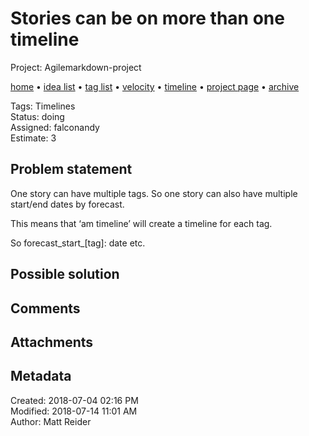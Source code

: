 # Stories can be on more than one timeline

Project: Agilemarkdown-project

[home](../index.md) • [idea list](../ideas.md) • [tag list](../tags.md) • [velocity](../velocity.md) • [timeline](../timeline.md) • [project page](../agilemarkdown-project.md) • [archive](archive.md)

Tags: Timelines  
Status: doing  
Assigned: falconandy  
Estimate: 3  

## Problem statement

One story can have multiple tags. So one story can also have multiple start/end dates by forecast.

This means that ‘am timeline’ will create a timeline for each tag.

So forecast_start_[tag]: date etc.

## Possible solution

## Comments

## Attachments


## Metadata

Created: 2018-07-04 02:16 PM  
Modified: 2018-07-14 11:01 AM  
Author: Matt Reider  
